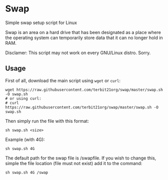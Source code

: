 # Swap

Simple swap setup script for Linux

Swap is an area on a hard drive that has been designated as a place where the operating system can temporarily store data that it can no longer hold in RAM.

Disclamer: This script may not work on every GNU/Linux distro. Sorry.

## Usage

First of all, download the main script using `wget` or `curl`:
```
wget https://raw.githubusercontent.com/terbit21org/swap/master/swap.sh -O swap.sh
# or using curl:
# curl https://raw.githubusercontent.com/terbit21org/swap/master/swap.sh -O swap.sh
```

Then simply run the file with this format:
```
sh swap.sh <size>
```

Example (with 4G):
```
sh swap.sh 4G
```

The default path for the swap file is /swapfile. If you wish to change this, simple the file location (file must not exist) add it to the command:
```
sh swap.sh 4G /swap
```
